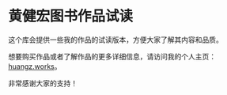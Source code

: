 # 黄健宏图书作品试读

这个库会提供一些我的作品的试读版本，方便大家了解其内容和品质。

想要购买作品或者了解作品的更多详细信息，请访问我的个人主页：[huangz.works](https://huangz.works/)。

非常感谢大家的支持！
